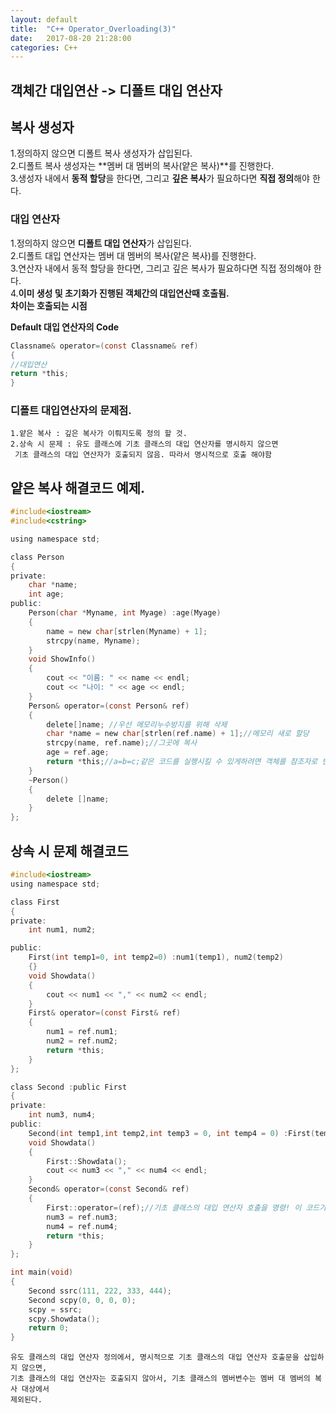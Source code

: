 ```yaml
---
layout: default
title:  "C++ Operator_Overloading(3)"
date:   2017-08-20 21:28:00
categories: C++
---
```


## 객체간 대입연산 -> 디폴트 대입 연산자

## 복사 생성자

1.정의하지 않으면 디폴트 복사 생성자가 삽입된다.<br>
2.디폴트 복사 생성자는 **멤버 대 멤버의 복사(얕은 복사)**를 진행한다.<br>
3.생성자 내에서 **동적 할당**을 한다면, 그리고 **깊은 복사**가 필요하다면 **직접 정의**해야 한다.<br>

### 대입 연산자

1.정의하지 않으면 **디폴트 대입 연산자**가 삽입된다.<br>
2.디폴트 대입 연산자는 멤버 대 멤버의 복사(얕은 복사)를 진행한다.<br>
3.연산자 내에서 동적 할당을 한다면, 그리고 깊은 복사가 필요하다면 직접 정의해야 한다.<br>
4.**이미 생성 및 초기화가 진행된 객체간의 대입연산때 호출됨.**<br>
**차이는 호출되는 시점**<br>

**Default 대입 연산자의 Code**
```c
Classname& operator=(const Classname& ref)
{
//대입연산
return *this;
}
```

### 디폴트 대입연산자의 문제점.
```
1.얕은 복사 : 깊은 복사가 이뤄지도록 정의 할 것.
2.상속 시 문제 : 유도 클래스에 기초 클래스의 대입 연산자를 명시하지 않으면
 기초 클래스의 대입 연산자가 호출되지 않음. 따라서 명시적으로 호출 해야함
```
## 얕은 복사 해결코드 예제.
```c
#include<iostream>
#include<cstring>

using namespace std;

class Person 
{
private:
	char *name;
	int age;
public:
	Person(char *Myname, int Myage) :age(Myage) 
	{
		name = new char[strlen(Myname) + 1];
		strcpy(name, Myname);
	}
	void ShowInfo() 
	{
		cout << "이름: " << name << endl;
		cout << "나이: " << age << endl;
	}
	Person& operator=(const Person& ref)
	{
		delete[]name; //우선 메모리누수방지를 위해 삭제
		char *name = new char[strlen(ref.name) + 1];//메모리 새로 할당
		strcpy(name, ref.name);//그곳에 복사
		age = ref.age;
		return *this;//a=b=c;같은 코드를 실행시킬 수 있게하려면 객체를 참조자로 반환.
	}
	~Person() 
	{
		delete []name;
	}
};
```

## 상속 시 문제 해결코드
```c
#include<iostream>
using namespace std;

class First 
{
private:
	int num1, num2;

public:
	First(int temp1=0, int temp2=0) :num1(temp1), num2(temp2) 
	{}
	void Showdata() 
	{
		cout << num1 << "," << num2 << endl;
	}
	First& operator=(const First& ref) 
	{
		num1 = ref.num1;
		num2 = ref.num2;
		return *this;
	}
};

class Second :public First 
{
private:
	int num3, num4;
public:
	Second(int temp1,int temp2,int temp3 = 0, int temp4 = 0) :First(temp1,temp2),num3(temp3), num4(temp4) {}
	void Showdata() 
	{
		First::Showdata();
		cout << num3 << "," << num4 << endl;
	}
	Second& operator=(const Second& ref) 
	{
		First::operator=(ref);//기초 클래스의 대입 연산자 호출을 명령! 이 코드가 핵심
		num3 = ref.num3;
		num4 = ref.num4;
		return *this;
	}
};

int main(void) 
{
	Second ssrc(111, 222, 333, 444);
	Second scpy(0, 0, 0, 0);
	scpy = ssrc;
	scpy.Showdata();
	return 0;
}
```

```
유도 클래스의 대입 연산자 정의에서, 명시적으로 기초 클래스의 대입 연산자 호출문을 삽입하지 않으면,
기초 클래스의 대입 연산자는 호출되지 않아서, 기초 클래스의 멤버변수는 멤버 대 멤버의 복사 대상에서
제외된다.
```
